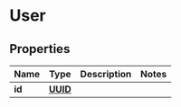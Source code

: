 
# User

## Properties
Name | Type | Description | Notes
------------ | ------------- | ------------- | -------------
**id** | [**UUID**](UUID.md) |  | 




